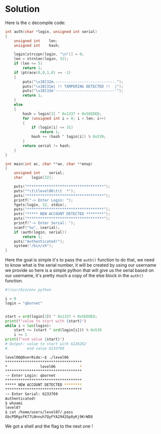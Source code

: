# Solution

Here is the c decompile code:

```c
int auth(char *login, unsigned int serial)
{
    unsigned int    len;
    unsigned int    hash;

    login[strcspn(login, "\n")] = 0;
    len = strnlen(login, 32);
    if (len <= 5)
        return 1;
    if (ptrace(0,0,1,0) == -1)
    {
        puts("\x1B[32m.---------------------------.");
        puts("\x1B[31m| !! TAMPERING DETECTED !!  |");
        puts("\x1B[32m'---------------------------'");
        return 1;
    }
    else
    {
        hash = login[3] ^ 0x1337 + 0x5EEDED;
        for (unsigned int i = 0; i < len; i++)
        {
            if (login[i] <= 31)
                return 1;
            hash += (hash ^ login[i]) % 0x539;
        }
        return serial != hash;
    }
}

int main(int ac, char **av, char **envp)
{
    unsigned int    serial;
    char    login[32];

    puts("***********************************");
    puts("*\t\tlevel06\t\t  *");
    puts("***********************************");
    printf("-> Enter Login: ");
    fgets(login, 32, stdin);
    puts("***********************************");
    puts("***** NEW ACCOUNT DETECTED ********");
    puts("***********************************");
    printf("-> Enter Serial: ");
    scanf("%u", &serial);
    if (auth(login, serial))
        return 1;
    puts("Authenticated!");
    system("/bin/sh");
}
```

Here the goal is simple it's to pass the `auth()` function to do that, we need to know what is the serial number,
it will be created by using our username we provide so here is a simple python that will give us the serial based on our username,
it's pretty much a copy of the else block in the `auth()` function.

```python
#!/usr/bin/env python

i = 0
login = "qbornet"


start = ord(login[3]) ^ 0x1337 + 0x5EEDED;
print(f"value to start with {start}")
while i < len(login):
    start += (start ^ ord(login[i])) % 0x539
    i += 1
print(f"end value {start}")
# Output: value to start with 6226262
#         end value 6233769
```

```sh
level06@OverRide:~$ ./level06
***********************************
*               level06           *
***********************************
-> Enter Login: qbornet
***********************************
***** NEW ACCOUNT DETECTED ********
***********************************
-> Enter Serial: 6233769
Authenticated!
$ whoami
level07
$ cat /home/users/level07/.pass
GbcPDRgsFK77LNnnuh7QyFYA2942Gp8yKj9KrWD8
```

We got a shell and the flag to the next one !
